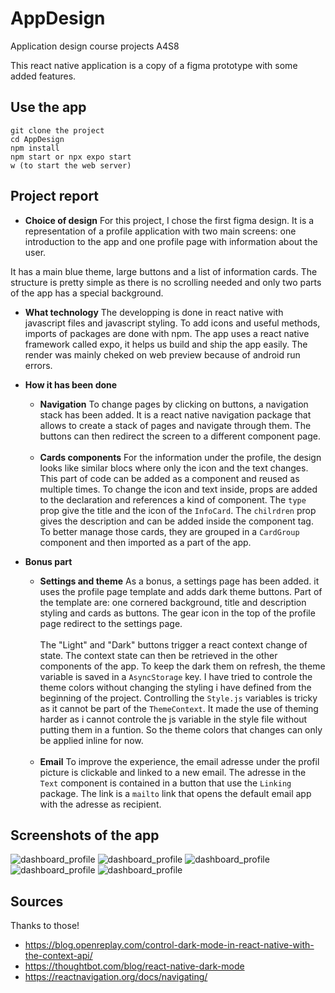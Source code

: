# AppDesign
Application design course projects A4S8

This react native application is a copy of a figma prototype with some added features. 

## Use the app
```
git clone the project 
cd AppDesign
npm install
npm start or npx expo start 
w (to start the web server)
```

## Project report
- **Choice of design**
For this project, I chose the first figma design. It is a representation of a profile application with two main screens: one introduction to the app and one profile page with information about the user. <br/>

It has a main blue theme, large buttons and a list of information cards. The structure is pretty simple as there is no scrolling needed and only two parts of the app has a special background. 

- **What technology**
The developping is done in react native with javascript files and javascript styling. To add icons and useful methods, imports of packages are done with npm. The app uses a react native framework called expo, it helps us build and ship the app easily. 
The render was mainly cheked on web preview because of android run errors. 

- **How it has been done**
  - **Navigation**
To change pages by clicking on buttons, a navigation stack has been added. It is a react native navigation package that allows to create a stack of pages and navigate through them. The buttons can then redirect the screen to a different component page. 
<br/><br/>
  - **Cards components**
For the information under the profile, the design looks like similar blocs where only the icon and the text changes. This part of code can be added as a component and reused as multiple times. To change the icon and text inside, props are added to the declaration and references a kind of component. The ```type``` prop give the title and the icon of the ```InfoCard```. The ```chilrdren``` prop gives the description and can be added inside the component tag. 
To better manage those cards, they are grouped in a ```CardGroup``` component and then imported as a part of the app. 

- **Bonus part**
  - **Settings and theme**
As a bonus, a settings page has been added. it uses the profile page template and adds dark theme buttons. 
Part of the template are: one cornered background, title and description styling and cards as buttons. 
The gear icon in the top of the profile page redirect to the settings page. 
<br/><br/>
The "Light" and "Dark" buttons trigger a react context change of state. The context state can then be retrieved in the other components of the app. 
To keep the dark them on refresh, the theme variable is saved in a ```AsyncStorage``` key. 
I have tried to controle the theme colors without changing the styling i have defined from the beginning of the project. Controlling the ```Style.js``` variables is tricky as it cannot be part of the ```ThemeContext```. 
It made the use of theming harder as i cannot controle the js variable in the style file without putting them in a funtion. So the theme colors that changes can only be applied inline for now. <br/><br/>
  - **Email**
To improve the experience, the email adresse under the profil picture is clickable and linked to a new email. The adresse in the ```Text``` component is contained in a button that use the ```Linking``` package. The link is a ```mailto``` link that opens the default email app with the adresse as recipient.  


## Screenshots of the app

![dashboard_profile](react/Dashboard/assets/images/dashboard_home.png)
![dashboard_profile](react/Dashboard/assets/images/dashboard_profile.png)
![dashboard_profile](react/Dashboard/assets/images/dashboard_profile_dark.png)
![dashboard_profile](react/Dashboard/assets/images/dashboard_settings_dark.png)
![dashboard_profile](react/Dashboard/assets/images/dashbaord_profile.png)


## Sources 
Thanks to those!
- https://blog.openreplay.com/control-dark-mode-in-react-native-with-the-context-api/
- https://thoughtbot.com/blog/react-native-dark-mode
- https://reactnavigation.org/docs/navigating/
